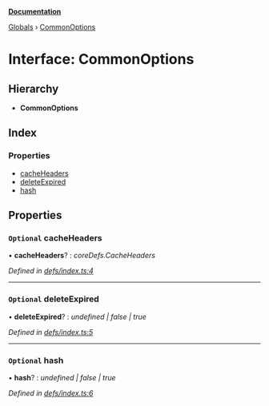 **[Documentation](../README.md)**

[Globals](../README.md) › [CommonOptions](commonoptions.md)

# Interface: CommonOptions

## Hierarchy

* **CommonOptions**

## Index

### Properties

* [cacheHeaders](commonoptions.md#optional-cacheheaders)
* [deleteExpired](commonoptions.md#optional-deleteexpired)
* [hash](commonoptions.md#optional-hash)

## Properties

### `Optional` cacheHeaders

• **cacheHeaders**? : *coreDefs.CacheHeaders*

*Defined in [defs/index.ts:4](https://github.com/badbatch/cachemap/blob/13ed388/packages/core-worker/src/defs/index.ts#L4)*

___

### `Optional` deleteExpired

• **deleteExpired**? : *undefined | false | true*

*Defined in [defs/index.ts:5](https://github.com/badbatch/cachemap/blob/13ed388/packages/core-worker/src/defs/index.ts#L5)*

___

### `Optional` hash

• **hash**? : *undefined | false | true*

*Defined in [defs/index.ts:6](https://github.com/badbatch/cachemap/blob/13ed388/packages/core-worker/src/defs/index.ts#L6)*